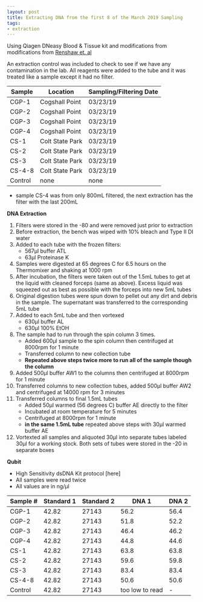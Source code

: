 ```yaml
---
layout: post
title: Extracting DNA from the first 8 of the March 2019 Sampling
tags:
- extraction
---
```



Using Qiagen DNeasy Blood & Tissue kit and modifications from modifications from [Renshaw et. al]()  

An extraction control was included to check to see if we have any contamination in the lab. All reagents were added to the tube and it was treated like a sample except it had no filter.

|Sample|Location|Sampling/Filtering Date|
|---|---|---|
|CGP-1|Cogshall Point|03/23/19|
|CGP-2|Cogshall Point|03/23/19|
|CGP-3|Cogshall Point|03/23/19|
|CGP-4|Cogshall Point|03/23/19|
|CS-1|Colt State Park|03/23/19|
|CS-2|Colt State Park|03/23/19|
|CS-3|Colt State Park|03/23/19|
|CS-4-8|Colt State Park|03/23/19|
|Control|none|none

* sample CS-4 was from only 800mL filtered, the next extraction has the filter with the last 200mL

**DNA Extraction**

1. Filters were stored in the -80 and were removed just prior to extraction
2. Before extraction, the bench was wiped with 10% bleach and Type II DI water
3. Added to each tube with the frozen filters:
    * 567µl buffer ATL
    * 63µl Proteinase K
4. Samples were digested at 65 degrees C for 6.5 hours on the Thermomixer and shaking at 1000 rpm
5. After incubation, the filters were taken out of the 1.5mL tubes to get at the liquid with cleaned forceps (same as above). Excess liquid was squeezed out as best as possible with the forceps into new 5mL tubes
6. Original digestion tubes were spun down to pellet out any dirt and debris in the sample. The supernatant was transferred to the corresponding 5mL tube
7. Added to each 5mL tube and then vortexed
    * 630µl buffer AL
    * 630µl 100% EtOH
8. The sample had to run through the spin column 3 times.
    * Added 600µl sample to the spin column then centrifuged at 8000rpm for 1 minute
    * Transferred column to new collection tube
    * **Repeated above steps twice more to run all of the sample though the column**
9. Added 500µl buffer AW1 to the columns then centrifuged at 8000rpm for 1 minute
10. Transferred columns to new collection tubes, added 500µl buffer AW2 and centrifuged at 14000 rpm for 3 minutes
11. Transferred columns to final 1.5mL tubes
    * Added 50µl warmed (56 degrees C) buffer AE directly to the filter
    * Incubated at room temperature for 5 minutes
    * Centrifuged at 8000rpm for 1 minute
    * **in the same 1.5mL tube** repeated above steps with 30µl warmed buffer AE
12. Vortexted all samples and aliquoted 30µl into separate tubes labeled 30µl for a working stock. Both sets of tubes were stored in the -20 in separate boxes

**Qubit**

* High Sensitivity dsDNA Kit protocol [here]
* All samples were read twice  
* All values are in ng/µl

|Sample #|Standard 1|Standard 2|DNA 1|DNA 2|
|---|---|---|---|---|
|CGP-1|42.82|27143|56.2|56.4|
|CGP-2|42.82|27143|51.8|52.2|
|CGP-3|42.82|27143|46.4|46.2|
|CGP-4|42.82|27143|44.8|44.6|
|CS-1|42.82|27143|63.8|63.8|
|CS-2|42.82|27143|59.6|59.8|
|CS-3|42.82|27143|83.4|83.4|
|CS-4-8|42.82|27143|50.6|50.6|
|Control|42.82|27143|too low to read|-|
